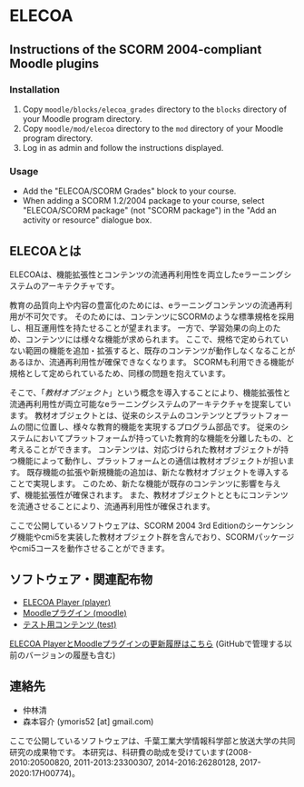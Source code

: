 # ELECOA

## Instructions of the SCORM 2004-compliant Moodle plugins

### Installation

1. Copy `moodle/blocks/elecoa_grades` directory to the `blocks` directory of your Moodle program directory.
2. Copy `moodle/mod/elecoa` directory to the `mod` directory of your Moodle program directory.
3. Log in as admin and follow the instructions displayed.

### Usage

- Add the "ELECOA/SCORM Grades" block to your course.
- When adding a SCORM 1.2/2004 package to your course, select "ELECOA/SCORM package" (not "SCORM package") in the "Add an activity or resource" dialogue box.

## ELECOAとは

ELECOAは、機能拡張性とコンテンツの流通再利用性を両立したeラーニングシステムのアーキテクチャです。

教育の品質向上や内容の豊富化のためには、eラーニングコンテンツの流通再利用が不可欠です。
そのためには、コンテンツにSCORMのような標準規格を採用し、相互運用性を持たせることが望まれます。
一方で、学習効果の向上のため、コンテンツには様々な機能が求められます。
ここで、規格で定められていない範囲の機能を追加・拡張すると、既存のコンテンツが動作しなくなることがあるほか、流通再利用性が確保できなくなります。
SCORMも利用できる機能が規格として定められているため、同様の問題を抱えています。

そこで、「*教材オブジェクト*」という概念を導入することにより、機能拡張性と流通再利用性が両立可能なeラーニングシステムのアーキテクチャを提案しています。
教材オブジェクトとは、従来のシステムのコンテンツとプラットフォームの間に位置し、様々な教育的機能を実現するプログラム部品です。
従来のシステムにおいてプラットフォームが持っていた教育的な機能を分離したもの、と考えることができます。
コンテンツは、対応づけられた教材オブジェクトが持つ機能によって動作し、プラットフォームとの通信は教材オブジェクトが担います。
既存機能の拡張や新規機能の追加は、新たな教材オブジェクトを導入することで実現します。
このため、新たな機能が既存のコンテンツに影響を与えず、機能拡張性が確保されます。
また、教材オブジェクトとともにコンテンツを流通させることにより、流通再利用性が確保されます。

ここで公開しているソフトウェアは、SCORM 2004 3rd Editionのシーケンシング機能やcmi5を実装した教材オブジェクト群を含んでおり、SCORMパッケージやcmi5コースを動作させることができます。

## ソフトウェア・関連配布物

- [ELECOA Player (player)](player/README.md)
- [Moodleプラグイン (moodle)](moodle/README.md)
- [テスト用コンテンツ (test)](test/README.md)

[ELECOA PlayerとMoodleプラグインの更新履歴はこちら](History.md) (GitHubで管理する以前のバージョンの履歴も含む)

## 連絡先

- 仲林清
- 森本容介 (ymoris52 [at] gmail.com)

ここで公開しているソフトウェアは、千葉工業大学情報科学部と放送大学の共同研究の成果物です。
本研究は、科研費の助成を受けています(2008-2010:20500820, 2011-2013:23300307, 2014-2016:26280128, 2017-2020:17H00774)。
